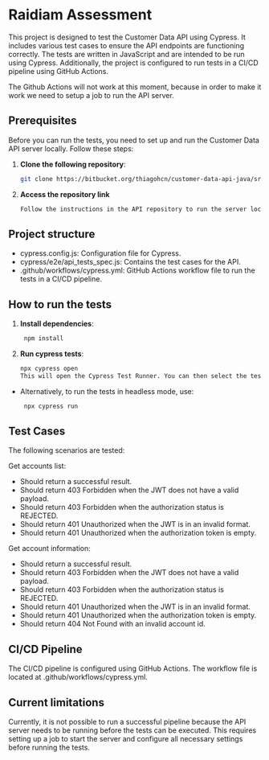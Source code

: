 # Raidiam Assessment

This project is designed to test the Customer Data API using Cypress. It includes various test cases to ensure the API endpoints are functioning correctly. The tests are written in JavaScript and are intended to be run using Cypress. Additionally, the project is configured to run tests in a CI/CD pipeline using GitHub Actions.

The Github Actions will not work at this moment, because in order to make it work we need to setup a job to run the API server.

## Prerequisites

Before you can run the tests, you need to set up and run the Customer Data API server locally. Follow these steps:

1. **Clone the following repository**:
   ```sh
   git clone https://bitbucket.org/thiagohcn/customer-data-api-java/src/master/

   ```
2. **Access the repository link**
   ```sh
   Follow the instructions in the API repository to run the server locally. Ensure the server is running on http://localhost:8080.
   ```

## Project structure

- cypress.config.js: Configuration file for Cypress.
- cypress/e2e/api_tests_spec.js: Contains the test cases for the API.
- .github/workflows/cypress.yml: GitHub Actions workflow file to run the tests in a CI/CD pipeline.

## How to run the tests

1. **Install dependencies**:
   ```sh
    npm install
   ```
2. **Run cypress tests**:
   ```sh
   npx cypress open
   This will open the Cypress Test Runner. You can then select the test file api_tests_spec.js to run the tests.

- Alternatively, to run the tests in headless mode, use:
  ```sh
   npx cypress run
  ```

## Test Cases

The following scenarios are tested:

Get accounts list:

- Should return a successful result.
- Should return 403 Forbidden when the JWT does not have a valid payload.
- Should return 403 Forbidden when the authorization status is REJECTED.
- Should return 401 Unauthorized when the JWT is in an invalid format.
- Should return 401 Unauthorized when the authorization token is empty.

Get account information:

- Should return a successful result.
- Should return 403 Forbidden when the JWT does not have a valid payload.
- Should return 403 Forbidden when the authorization status is REJECTED.
- Should return 401 Unauthorized when the JWT is in an invalid format.
- Should return 401 Unauthorized when the authorization token is empty.
- Should return 404 Not Found with an invalid account id.

## CI/CD Pipeline

The CI/CD pipeline is configured using GitHub Actions. The workflow file is located at .github/workflows/cypress.yml.

## Current limitations

Currently, it is not possible to run a successful pipeline because the API server needs to be running before the tests can be executed. This requires setting up a job to start the server and configure all necessary settings before running the tests.
